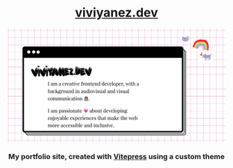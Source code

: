 <div align="center">

  # [viviyanez.dev](https://www.viviyanez.dev/)

<div style="display: flex;">
<img src='docs/public/assets/viviyanezdev.png' alt='A fully accessible switcher web component with show label option and disabled state'/>
</div>

### My portfolio site, created with [Vitepress](https://vitepress.dev/) using a custom theme

  
</div>
